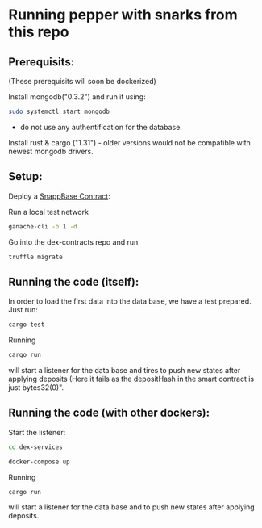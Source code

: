 # Running pepper with snarks from this repo


## Prerequisits:

(These prerequisits will soon be dockerized)

Install mongodb("0.3.2") and run it using:

```sh
sudo systemctl start mongodb

``` 
- do not use any authentification for the database.


Install rust & cargo ("1.31") - older versions would not be compatible with newest mongodb drivers.



## Setup:


Deploy a [SnappBase Contract](https://github.com/gnosis/dex-contracts):

Run a local test network
```bash
ganache-cli -b 1 -d
```

Go into the dex-contracts repo and run
```bash
truffle migrate 
```

## Running the code (itself):

In order to load the first data into the data base, we have a test prepared. Just run:


```sh
cargo test 

```

Running 

```sh
cargo run 

```
will start a listener for the data base and tires to push new states after applying deposits (Here it fails as the depositHash in the smart contract is just bytes32(0)".

## Running the code (with other dockers):

Start the listener:

```sh
cd dex-services

docker-compose up
```

Running 

```sh
cargo run 

```
will start a listener for the data base and to push new states after applying deposits.
